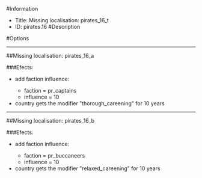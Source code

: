 #Information
 - Title: Missing localisation: pirates_16_t
 - ID: pirates.16
#Description

#Options

___
##Missing localisation: pirates_16_a

###Efects:<ul><li>add faction influence:</li><ul><li>faction = pr_captains</li><li>influence = 10</li></ul><li>country gets the modifier "thorough_careening" for 10 years</li></ul>

___
##Missing localisation: pirates_16_b

###Efects:<ul><li>add faction influence:</li><ul><li>faction = pr_buccaneers</li><li>influence = 10</li></ul><li>country gets the modifier "relaxed_careening" for 10 years</li></ul>
